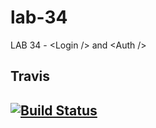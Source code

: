 # lab-34
LAB 34 - &lt;Login /> and &lt;Auth />


## Travis

## [![Build Status](https://travis-ci.org/colosrjones-401d4/lab-34.svg?branch=master)](https://travis-ci.org/colosrjones-401d4/lab-34)


